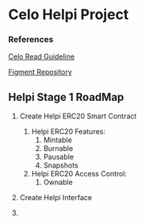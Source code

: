 # Celo Helpi Project
### References
[Celo Read Guideline](https://docs.google.com/document/d/13LWLrWzZ34M0ldWGeDANcWxw9nEWk3AX3VwXRBIOs1M/edit)

[Figment Repository](https://github.com/aglamadrid19/datahub-learn.git)

## Helpi Stage 1 RoadMap

 1. Create Helpi ERC20 Smart Contract
	 1. Helpi ERC20 Features:
		 1. Mintable
		 2. Burnable
		 3. Pausable
		 4. Snapshots
	 2. Helpi ERC20 Access Control:
		 1.  Ownable
	

2. Create Helpi Interface
3. 
<!--stackedit_data:
eyJoaXN0b3J5IjpbLTE4NTA3NjQ0MDEsLTg5MDIwNDE2NywtMT
kyMjU4NDU1NCwtMTgwMjk0MDU5MCwtMTgyNzUxMzg0NCwxNzY2
MjYzNTQ5LC0xMDAwNDcxODQzLDEzNzc1OTg2OTIsLTU2MjEzNj
MxXX0=
-->